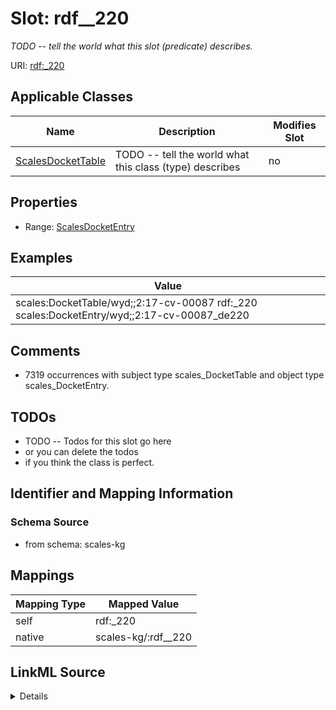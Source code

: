 

# Slot: rdf__220


_TODO -- tell the world what this slot (predicate) describes._





URI: [rdf:_220](http://www.w3.org/1999/02/22-rdf-syntax-ns#_220)



<!-- no inheritance hierarchy -->





## Applicable Classes

| Name | Description | Modifies Slot |
| --- | --- | --- |
| [ScalesDocketTable](../classes/ScalesDocketTable.md) | TODO -- tell the world what this class (type) describes |  no  |







## Properties

* Range: [ScalesDocketEntry](../classes/ScalesDocketEntry.md)






## Examples

| Value |
| --- |
| scales:DocketTable/wyd;;2:17-cv-00087 rdf:_220 scales:DocketEntry/wyd;;2:17-cv-00087_de220 |

## Comments

* 7319 occurrences with subject type scales_DocketTable and object type scales_DocketEntry.

## TODOs

* TODO -- Todos for this slot go here
* or you can delete the todos
* if you think the class is perfect.

## Identifier and Mapping Information







### Schema Source


* from schema: scales-kg




## Mappings

| Mapping Type | Mapped Value |
| ---  | ---  |
| self | rdf:_220 |
| native | scales-kg/:rdf__220 |




## LinkML Source

<details>
```yaml
name: rdf__220
description: TODO -- tell the world what this slot (predicate) describes.
todos:
- TODO -- Todos for this slot go here
- or you can delete the todos
- if you think the class is perfect.
comments:
- 7319 occurrences with subject type scales_DocketTable and object type scales_DocketEntry.
examples:
- value: scales:DocketTable/wyd;;2:17-cv-00087 rdf:_220 scales:DocketEntry/wyd;;2:17-cv-00087_de220
from_schema: scales-kg
rank: 1000
slot_uri: rdf:_220
alias: rdf__220
domain_of:
- scales_DocketTable
range: scales_DocketEntry

```
</details>
